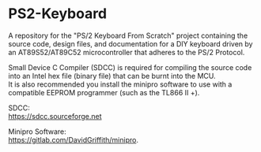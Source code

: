 # PS2-Keyboard
A repository for the "PS/2 Keyboard From Scratch" project containing the source code, design files, and documentation for a DIY keyboard driven by an AT89S52/AT89C52 microcontroller that adheres to the PS/2 Protocol.  

Small Device C Compiler (SDCC) is required for compiling the source code into an Intel hex file (binary file) that can be burnt into the MCU.  
It is also recommended you install the minipro software to use with a compatible EEPROM programmer (such as the TL866 II +).  
  
SDCC:  
https://sdcc.sourceforge.net  
  
Minipro Software:  
https://gitlab.com/DavidGriffith/minipro.  

